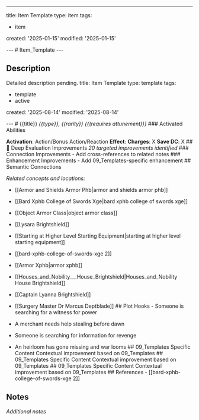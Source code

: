 ---

title: Item Template
type: item
tags:
- item

created: '2025-01-15'
modified: '2025-01-15'

--- # Item_Template ---

## Description

Detailed description pending.
title: Item Template
type: template
tags:
- template
- active

created: '2025-08-14'
modified: '2025-08-14'

--- # {{title}} *{{type}}, {{rarity}} {{(requires attunement)}}* ### Activated Abilities

**Activation**: Action/Bonus Action/Reaction
**Effect**: **Charges**: X
**Save DC**: X ## 🔧 Deep Evaluation Improvements *20 targeted improvements identified* ### Connection Improvements - Add cross-references to related notes ### Enhancement Improvements - Add 09_Templates-specific enhancement ## Semantic Connections

*Related concepts and locations:*
- [[Armor and Shields Armor Phb|armor and shields armor phb]]
- [[Bard Xphb College of Swords Xge|bard xphb college of swords xge]]
- [[Object Armor Class|object armor class]]
- [[Lysara Brightshield]]
- [[Starting at Higher Level Starting Equipment|starting at higher level starting equipment]]
- [[bard-xphb-college-of-swords-xge 2]]
- [[Armor Xphb|armor xphb]]
- [[Houses_and_Nobility___House_Brightshield|Houses_and_Nobility House Brightshield]]
- [[Captain Lyanna Brightshield]]
- [[Surgery Master Dr Marcus Deptblade]] ## Plot Hooks - Someone is searching for a witness for power

- A merchant needs help stealing before dawn
- Someone is searching for information for revenge
- An heirloom has gone missing and war looms ## 09_Templates Specific Content Contextual improvement based on 09_Templates ## 09_Templates Specific Content Contextual improvement based on 09_Templates ## 09_Templates Specific Content Contextual improvement based on 09_Templates ## References - [[bard-xphb-college-of-swords-xge 2]]


## Notes

*Additional notes*
